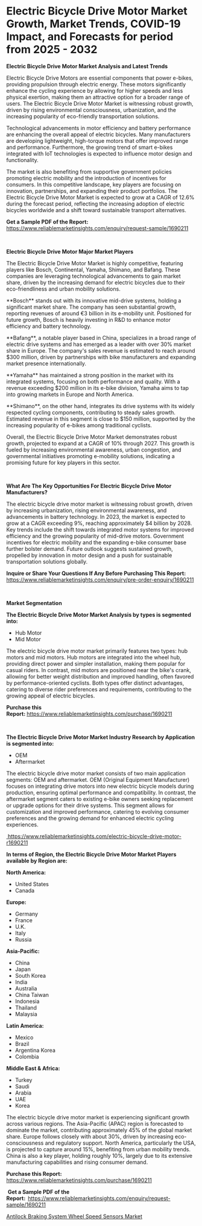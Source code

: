 <p><h1>Electric Bicycle Drive Motor Market Growth, Market Trends, COVID-19 Impact, and Forecasts for period from 2025 - 2032</h1></p><p><strong>Electric Bicycle Drive Motor Market Analysis and Latest Trends</strong></p>
<p><p>Electric Bicycle Drive Motors are essential components that power e-bikes, providing propulsion through electric energy. These motors significantly enhance the cycling experience by allowing for higher speeds and less physical exertion, making them an attractive option for a broader range of users. The Electric Bicycle Drive Motor Market is witnessing robust growth, driven by rising environmental consciousness, urbanization, and the increasing popularity of eco-friendly transportation solutions.</p><p>Technological advancements in motor efficiency and battery performance are enhancing the overall appeal of electric bicycles. Many manufacturers are developing lightweight, high-torque motors that offer improved range and performance. Furthermore, the growing trend of smart e-bikes integrated with IoT technologies is expected to influence motor design and functionality. </p><p>The market is also benefiting from supportive government policies promoting electric mobility and the introduction of incentives for consumers. In this competitive landscape, key players are focusing on innovation, partnerships, and expanding their product portfolios. The Electric Bicycle Drive Motor Market is expected to grow at a CAGR of 12.6% during the forecast period, reflecting the increasing adoption of electric bicycles worldwide and a shift toward sustainable transport alternatives.</p></p>
<p><strong>Get a Sample PDF of the Report:&nbsp;</strong> <a href="https://www.reliablemarketinsights.com/enquiry/request-sample/1690211?utm_campaign=3264&utm_medium=2&utm_source=Github&utm_content=ia&utm_term=26032025&utm_id=electric-bicycle-drive-motor">https://www.reliablemarketinsights.com/enquiry/request-sample/1690211</a></p>
<p>&nbsp;</p>
<p><strong>Electric Bicycle Drive Motor Major Market Players</strong></p>
<p><p>The Electric Bicycle Drive Motor Market is highly competitive, featuring players like Bosch, Continental, Yamaha, Shimano, and Bafang. These companies are leveraging technological advancements to gain market share, driven by the increasing demand for electric bicycles due to their eco-friendliness and urban mobility solutions.</p><p>**Bosch** stands out with its innovative mid-drive systems, holding a significant market share. The company has seen substantial growth, reporting revenues of around €3 billion in its e-mobility unit. Positioned for future growth, Bosch is heavily investing in R&D to enhance motor efficiency and battery technology.</p><p>**Bafang**, a notable player based in China, specializes in a broad range of electric drive systems and has emerged as a leader with over 30% market share in Europe. The company's sales revenue is estimated to reach around $300 million, driven by partnerships with bike manufacturers and expanding market presence internationally.</p><p>**Yamaha** has maintained a strong position in the market with its integrated systems, focusing on both performance and quality. With a revenue exceeding $200 million in its e-bike division, Yamaha aims to tap into growing markets in Europe and North America.</p><p>**Shimano**, on the other hand, integrates its drive systems with its widely respected cycling components, contributing to steady sales growth. Estimated revenue in this segment is close to $150 million, supported by the increasing popularity of e-bikes among traditional cyclists.</p><p>Overall, the Electric Bicycle Drive Motor Market demonstrates robust growth, projected to expand at a CAGR of 10% through 2027. This growth is fueled by increasing environmental awareness, urban congestion, and governmental initiatives promoting e-mobility solutions, indicating a promising future for key players in this sector.</p></p>
<p>&nbsp;</p>
<p><strong>What Are The Key Opportunities For Electric Bicycle Drive Motor Manufacturers?</strong></p>
<p><p>The electric bicycle drive motor market is witnessing robust growth, driven by increasing urbanization, rising environmental awareness, and advancements in battery technology. In 2023, the market is expected to grow at a CAGR exceeding 9%, reaching approximately $4 billion by 2028. Key trends include the shift towards integrated motor systems for improved efficiency and the growing popularity of mid-drive motors. Government incentives for electric mobility and the expanding e-bike consumer base further bolster demand. Future outlook suggests sustained growth, propelled by innovation in motor design and a push for sustainable transportation solutions globally.</p></p>
<p><strong>Inquire or Share Your Questions If Any Before Purchasing This Report:</strong> <a href="https://www.reliablemarketinsights.com/enquiry/pre-order-enquiry/1690211?utm_campaign=3264&utm_medium=2&utm_source=Github&utm_content=ia&utm_term=26032025&utm_id=electric-bicycle-drive-motor">https://www.reliablemarketinsights.com/enquiry/pre-order-enquiry/1690211</a></p>
<p>&nbsp;</p>
<p><strong>Market Segmentation</strong></p>
<p><strong>The Electric Bicycle Drive Motor Market Analysis by types is segmented into:</strong></p>
<p><ul><li>Hub Motor</li><li>Mid Motor</li></ul></p>
<p><p>The electric bicycle drive motor market primarily features two types: hub motors and mid motors. Hub motors are integrated into the wheel hub, providing direct power and simpler installation, making them popular for casual riders. In contrast, mid motors are positioned near the bike's crank, allowing for better weight distribution and improved handling, often favored by performance-oriented cyclists. Both types offer distinct advantages, catering to diverse rider preferences and requirements, contributing to the growing appeal of electric bicycles.</p></p>
<p><strong>Purchase this Report:&nbsp;</strong><a href="https://www.reliablemarketinsights.com/purchase/1690211?utm_campaign=3264&utm_medium=2&utm_source=Github&utm_content=ia&utm_term=26032025&utm_id=electric-bicycle-drive-motor">https://www.reliablemarketinsights.com/purchase/1690211</a></p>
<p>&nbsp;</p>
<p><strong>The Electric Bicycle Drive Motor Market Industry Research by Application is segmented into:</strong></p>
<p><ul><li>OEM</li><li>Aftermarket</li></ul></p>
<p><p>The electric bicycle drive motor market consists of two main application segments: OEM and aftermarket. OEM (Original Equipment Manufacturer) focuses on integrating drive motors into new electric bicycle models during production, ensuring optimal performance and compatibility. In contrast, the aftermarket segment caters to existing e-bike owners seeking replacement or upgrade options for their drive systems. This segment allows for customization and improved performance, catering to evolving consumer preferences and the growing demand for enhanced electric cycling experiences.</p></p>
<p><a href="https://www.reliablemarketinsights.com/electric-bicycle-drive-motor-r1690211?utm_campaign=3264&utm_medium=2&utm_source=Github&utm_content=ia&utm_term=26032025&utm_id=electric-bicycle-drive-motor">&nbsp;https://www.reliablemarketinsights.com/electric-bicycle-drive-motor-r1690211</a></p>
<p><strong>In terms of Region, the Electric Bicycle Drive Motor Market Players available by Region are:</strong></p>
<p>
    <p> <strong> North America: </strong>
        <ul>
            <li>United States</li>
            <li>Canada</li>
        </ul>
        </p> 
    <p> <strong> Europe: </strong>
        <ul>
            <li>Germany</li>
            <li>France</li>
            <li>U.K.</li>
            <li>Italy</li>
            <li>Russia</li>
        </ul>
        </p> 
    <p> <strong> Asia-Pacific: </strong>
        <ul>
            <li>China</li>
            <li>Japan</li>
            <li>South Korea</li>
            <li>India</li>
            <li>Australia</li>
            <li>China Taiwan</li>
            <li>Indonesia</li>
            <li>Thailand</li>
            <li>Malaysia</li>
        </ul>
        </p> 
    <p> <strong> Latin America: </strong>
        <ul>
            <li>Mexico</li>
            <li>Brazil</li>
            <li>Argentina Korea</li>
            <li>Colombia</li>
        </ul>
        </p> 
    <p> <strong> Middle East & Africa: </strong>
        <ul>
            <li>Turkey</li>
            <li>Saudi</li>
            <li>Arabia</li>
            <li>UAE</li>
            <li>Korea</li>
        </ul>
    </p>
    </p>
<p><p>The electric bicycle drive motor market is experiencing significant growth across various regions. The Asia-Pacific (APAC) region is forecasted to dominate the market, contributing approximately 45% of the global market share. Europe follows closely with about 30%, driven by increasing eco-consciousness and regulatory support. North America, particularly the USA, is projected to capture around 15%, benefiting from urban mobility trends. China is also a key player, holding roughly 10%, largely due to its extensive manufacturing capabilities and rising consumer demand.</p></p>
<p><strong>Purchase this Report: </strong><a href="https://www.reliablemarketinsights.com/purchase/1690211?utm_campaign=3264&utm_medium=2&utm_source=Github&utm_content=ia&utm_term=26032025&utm_id=electric-bicycle-drive-motor">https://www.reliablemarketinsights.com/purchase/1690211</a></p>
<p>&nbsp;<strong>Get a Sample PDF of the Report:&nbsp;&nbsp;</strong><a href="https://www.reliablemarketinsights.com/enquiry/request-sample/1690211?utm_campaign=3264&utm_medium=2&utm_source=Github&utm_content=ia&utm_term=26032025&utm_id=electric-bicycle-drive-motor">https://www.reliablemarketinsights.com/enquiry/request-sample/1690211</a></p>
<p><strong></strong></p>
<p><p><a href="https://github.com/leijavaagexo/Market-Research-Report-List-1/blob/main/antilock-braking-system-wheel-speed-sensors-market.md?utm_campaign=3264&utm_medium=2&utm_source=Github&utm_content=ia&utm_term=26032025&utm_id=electric-bicycle-drive-motor">Antilock Braking System Wheel Speed Sensors Market</a></p></p>